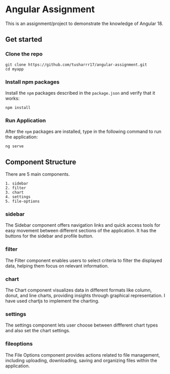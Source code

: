# Angular Assignment

This is an assignment/project to demonstrate the knowledge of Angular 18. 

## Get started

### Clone the repo

```shell
git clone https://github.com/tusharrr17/angular-assignment.git
cd myapp
```

### Install npm packages

Install the `npm` packages described in the `package.json` and verify that it works:

```shell
npm install
```

### Run Application

After the `npm` packages are installed, type in the following command to run the application:

```shell
ng serve
```

## Component Structure

There are 5 main components.

    1. sidebar
    2. filter
    3. chart
    4. settings
    5. file-options

### sidebar
The Sidebar component offers navigation links and quick access tools for easy movement between different sections of the application. It has the buttons for the sidebar and profile button.

### filter
The Filter component enables users to select criteria to filter the displayed data, helping them focus on relevant information.

### chart
The Chart component visualizes data in different formats like column, donut, and line charts, providing insights through graphical representation. I have used chartjs to implement the charting.

### settings
The settings component lets user choose between diffferent chart types and also set the chart settings.

### fileoptions
The File Options component provides actions related to file management, including uploading, downloading, saving and organizing files within the application.



